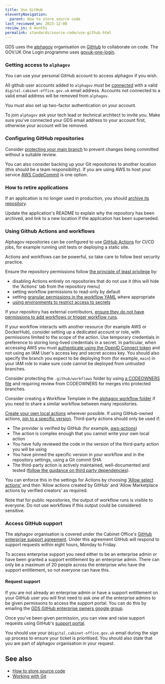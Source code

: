 ```yaml
---
title: Use GitHub
eleventyNavigation:
  parent: How to store source code
last_reviewed_on: 2023-12-08
review_in: 6 months
permalink: standards/source-code/use-github.html
---
```


GDS uses the [alphagov] organisation on [GitHub] to collaborate on code. The GOV.UK One Login programme uses [govuk-one-login].

### Getting access to `alphagov`

You can use your personal GitHub account to access alphagov if you wish.

All github user accounts added to `alphagov` *must* be [connected](https://docs.github.com/en/account-and-profile/setting-up-and-managing-your-personal-account-on-github/managing-email-preferences/adding-an-email-address-to-your-github-account) with a valid `digital.cabinet-office.gov.uk` email address. Accounts not connected to a valid email address will be removed from `alphagov`.

You must also set up two-factor authentication on your account.

To join `alphagov` ask your tech lead or technical architect to invite you. Make sure you've connected your GDS email address to your account first, otherwise your account will be removed.

### Configuring GitHub repositories

Consider [protecting your main branch](https://docs.github.com/en/github/administering-a-repository/defining-the-mergeability-of-pull-requests/about-protected-branches) to prevent changes being committed without a suitable review.

You can also consider backing up your Git repositories to another location (this should be a team responsibility). If you are using AWS to host your service
[AWS CodeCommit](https://aws.amazon.com/codecommit/) is one option.

### How to retire applications

If an application is no longer used in production, you should [archive its repository](https://docs.github.com/en/github/creating-cloning-and-archiving-repositories/archiving-a-github-repository/archiving-repositories).

Update the application's README to explain why the repository has been archived, and link to a new location if the application has been superseded.

### Using Github Actions and workflows

Alphagov repositories can be configured to use [GitHub Actions](https://docs.github.com/en/actions) for CI/CD jobs, for example running unit tests or deploying a static site.

Actions and workflows can be powerful, so take care to follow best security practice.

Ensure the repository permissions follow [the principle of least privilege](/standards/principle-least-access.html) by:

- disabling Actions entirely on repositories that do not use it (this will hide the 'Actions' tab from the repository menu)
- setting workflow permissions to read-only by default
- setting [granular permissions in the workflow YAML](https://docs.github.com/actions/reference/authentication-in-a-workflow#modifying-the-permissions-for-the-github_token) where appropriate
- [using environments to restrict access to secrets](https://docs.github.com/en/actions/deployment/targeting-different-environments/using-environments-for-deployment#environment-secrets)

If your repository has external contributors, [ensure they do not have permissions to add workflows or trigger workflow runs](https://docs.github.com/en/actions/managing-workflow-runs/approving-workflow-runs-from-public-forks).

If your workflow interacts with another resource (for example AWS or DockerHub), consider setting up a dedicated account or role, with permissions limited to the scope of the action.
Use temporary credentials in preference to storing long-lived credentials in a secret.
In particular, when accessing AWS you must [authenticate using the OpenID Connect token](https://docs.github.com/en/actions/deployment/security-hardening-your-deployments/configuring-openid-connect-in-amazon-web-services) and not using an IAM User's access key and secret access key.
You should also specify the branch you expect to be deploying from (for example, `main`) in your IAM role to make sure code cannot be deployed from untrusted branches.

Consider protecting the `.github/workflows` folder by using [a CODEOWNERS file](https://docs.github.com/en/repositories/managing-your-repositorys-settings-and-features/customizing-your-repository/about-code-owners) and requiring review from CODEOWNERS for merges into protected branches.

Consider creating a Workflow Template in the [alphagov workflow folder](https://github.com/alphagov/.github/tree/main/workflow-templates) if you need to share a similar workflow between many repositories.

[Create your own local actions](https://docs.github.com/en/actions/creating-actions/about-actions) wherever possible. If using GitHub-owned actions, [pin to a specific version](https://docs.github.com/en/actions/learn-github-actions/finding-and-customizing-actions#using-release-management-for-your-custom-actions).
Third-party actions should only be used if:

- The provider is verified by GitHub (for example, [aws-actions](https://github.com/aws-actions))
- The action is complex enough that you cannot write your own local action
- You have fully reviewed the code in the version of the third-party action you will be using
- You have pinned the specific version in your workflow and in the repository settings, using a Git commit SHA
- The third-party action is actively maintained, well-documented and tested ([follow the guidance on third party dependencies](/standards/tracking-dependencies.html)).

You can enforce this in the settings for Actions by choosing ['Allow select actions'](https://docs.github.com/en/repositories/managing-your-repositorys-settings-and-features/enabling-features-for-your-repository/managing-github-actions-settings-for-a-repository#allowing-specific-actions-to-run) and then 'Allow actions created by GitHub' and 'Allow Marketplace actions by verified creators' as required.

Note that for public repositories, the output of workflow runs is visible to everyone. Do not use workflows if this output could be considered sensitive.

### Access GitHub support

The alphagov organisation is covered under the Cabinet Office's [GitHub enterprise support agreement][]. Under this agreement GitHub will respond to support requests within eight hours, Monday to Friday.

To access enterprise support you need either to be an enterprise admin or have been granted a support entitlement by an enterprise admin. There can only be a maximum of 20 people across the enterprise who have the support entitlement, so not everyone can have this.

#### Request support

If you are not already an enterprise admin or have a support entitlement on your GitHub user you will first need to ask one of the enterprise admins to be given permissons to access the support portal. You can do this by emailing the [GDS GitHub enterprise owners google group].

Once you've been given permission, you can view and raise support requests using GitHub's [support portal].

You should use your `@digital.cabinet-office.gov.uk` email during the sign up process to ensure your ticket is prioritised. You should also state that you are part of alphagov organisation in your request.

[GitHub enterprise support agreement]: https://help.github.com/en/github/working-with-github-support/github-enterprise-cloud-support
[support portal]: https://support.github.com/
[GDS GitHub enterprise owners google group]: mailto:gds-github-enterprise-owners@digital.cabinet-office.gov.uk

## See also

* [How to store source code](index.html)
* [Working with Git](working-with-git.html)

[GitHub]: https://technology.blog.gov.uk/2016/05/31/how-we-use-git-at-the-government-digital-service/
[alphagov]: https://github.com/alphagov/
[govuk-one-login]: https://github.com/govuk-one-login